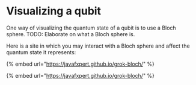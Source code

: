 # Visualizing a qubit

One way of visualizing the quantum state of a qubit is to use a Bloch sphere. TODO: Elaborate on what a Bloch sphere is.

Here is a site in which you may interact with a Bloch sphere and affect the quantum state it represents:

{% embed url="https://javafxpert.github.io/grok-bloch/" %}

{% embed url="https://javafxpert.github.io/grok-bloch/" %}

